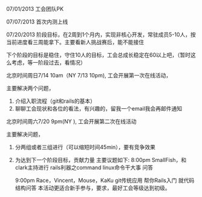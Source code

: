 07/01/2013 工会团队PK

07/07/2013 首次内测上线

07/20/2013 阶段目标，在2周到1个月内，实现非核心开发，常驻成员5-10人，按当前进度看三周能拿下。主要看新人挑战赛后，能不能接住

下个阶段的目标是稳住，守住10人的目标，工会总成长稳定在60以上吧，（暂时这么考虑，等一阶段过去，看情况）



北京时间周日7/14 10am（NY 7/13 10pm), 工会开展第一次在线活动，

主要解决两个问题，

1. 介绍入职流程（git和rails的基本）
2. 聊聊工会现状和各位的看法，有兴趣的，留我一个email我会再邮件通知


北京时间周六7/20 9pm(NY ), 工会开展第二次在线活动

主要解决问题，

1. 分两组或者三组进行（可以缩短时间45min），要有竞争效果
2. 为达到下一个阶段目标，贡献力量
主要议题如下:
    8:00pm 
    SmallFish，和 clark主持进行
     rails利器之command
     linux命令干大事
     问答

     9:00pm  Race，Vincent，Mouse，KaKu
     git传统应用
     帮你Rails入门
     就代码结构问答
     本活动更适合新手参与，要求，最好工会等级达到初级。


